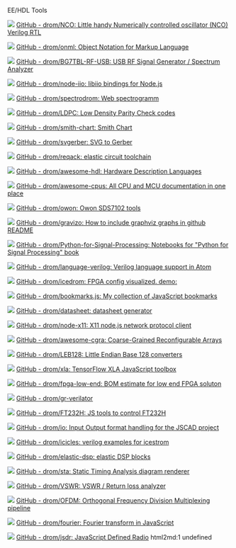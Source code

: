 
EE/HDL Tools

![](https://www.google.com/s2/favicons?domain=github.com) [GitHub - drom/NCO: Little handy Numerically controlled oscillator (NCO) Verilog RTL](https://github.com/drom/NCO)

![](https://www.google.com/s2/favicons?domain=github.com) [GitHub - drom/onml: Object Notation for Markup Language](https://github.com/drom/onml)

![](https://www.google.com/s2/favicons?domain=github.com) [GitHub - drom/BG7TBL-RF-USB: USB RF Signal Generator / Spectrum Analyzer](https://github.com/drom/BG7TBL-RF-USB)

![](https://www.google.com/s2/favicons?domain=github.com) [GitHub - drom/node-iio: libiio bindings for Node.js](https://github.com/drom/node-iio)

![](https://www.google.com/s2/favicons?domain=github.com) [GitHub - drom/spectrodrom: Web spectrogramm](https://github.com/drom/spectrodrom)

![](https://www.google.com/s2/favicons?domain=github.com) [GitHub - drom/LDPC: Low Density Parity Check codes](https://github.com/drom/LDPC)

![](https://www.google.com/s2/favicons?domain=github.com) [GitHub - drom/smith-chart: Smith Chart](https://github.com/drom/smith-chart)

![](https://www.google.com/s2/favicons?domain=github.com) [GitHub - drom/svgerber: SVG to Gerber](https://github.com/drom/svgerber)

![](https://www.google.com/s2/favicons?domain=github.com) [GitHub - drom/reqack: elastic circuit toolchain](https://github.com/drom/reqack)

![](https://www.google.com/s2/favicons?domain=github.com) [GitHub - drom/awesome-hdl: Hardware Description Languages](https://github.com/drom/awesome-hdl)

![](https://www.google.com/s2/favicons?domain=github.com) [GitHub - drom/awesome-cpus: All CPU and MCU documentation in one place](https://github.com/drom/awesome-cpus)

![](https://www.google.com/s2/favicons?domain=github.com) [GitHub - drom/owon: Owon SDS7102 tools](https://github.com/drom/owon)

![](https://www.google.com/s2/favicons?domain=github.com) [GitHub - drom/gravizo: How to include graphviz graphs in github README](https://github.com/drom/gravizo)

![](https://www.google.com/s2/favicons?domain=github.com) [GitHub - drom/Python-for-Signal-Processing: Notebooks for "Python for Signal Processing" book](https://github.com/drom/Python-for-Signal-Processing)

![](https://www.google.com/s2/favicons?domain=github.com) [GitHub - drom/language-verilog: Verilog language support in Atom](https://github.com/drom/language-verilog)

![](https://www.google.com/s2/favicons?domain=github.com) [GitHub - drom/icedrom: FPGA config visualized. demo:](https://github.com/drom/icedrom)

![](https://www.google.com/s2/favicons?domain=github.com) [GitHub - drom/bookmarks.js: My collection of JavaScript bookmarks](https://github.com/drom/bookmarks.js)

![](https://www.google.com/s2/favicons?domain=github.com) [GitHub - drom/datasheet: datasheet generator](https://github.com/drom/datasheet)

![](https://www.google.com/s2/favicons?domain=github.com) [GitHub - drom/node-x11: X11 node.js network protocol client](https://github.com/drom/node-x11)

![](https://www.google.com/s2/favicons?domain=github.com) [GitHub - drom/awesome-cgra: Coarse-Grained Reconfigurable Arrays](https://github.com/drom/awesome-cgra)

![](https://www.google.com/s2/favicons?domain=github.com) [GitHub - drom/LEB128: Little Endian Base 128 converters](https://github.com/drom/LEB128)

![](https://www.google.com/s2/favicons?domain=github.com) [GitHub - drom/xla: TensorFlow XLA JavaScript toolbox](https://github.com/drom/xla)

![](https://www.google.com/s2/favicons?domain=github.com) [GitHub - drom/fpga-low-end: BOM estimate for low end FPGA soluton](https://github.com/drom/fpga-low-end)

![](https://www.google.com/s2/favicons?domain=github.com) [GitHub - drom/gr-verilator](https://github.com/drom/gr-verilator)

![](https://www.google.com/s2/favicons?domain=github.com) [GitHub - drom/FT232H: JS tools to control FT232H](https://github.com/drom/FT232H)

![](https://www.google.com/s2/favicons?domain=github.com) [GitHub - drom/io: Input Output format handling for the JSCAD project](https://github.com/drom/io)

![](https://www.google.com/s2/favicons?domain=github.com) [GitHub - drom/icicles: verilog examples for icestrom](https://github.com/drom/icicles)

![](https://www.google.com/s2/favicons?domain=github.com) [GitHub - drom/elastic-dsp: elastic DSP blocks](https://github.com/drom/elastic-dsp)

![](https://www.google.com/s2/favicons?domain=github.com) [GitHub - drom/sta: Static Timing Analysis diagram renderer](https://github.com/drom/sta)

![](https://www.google.com/s2/favicons?domain=github.com) [GitHub - drom/VSWR: VSWR / Return loss analyzer](https://github.com/drom/VSWR)

![](https://www.google.com/s2/favicons?domain=github.com) [GitHub - drom/OFDM: Orthogonal Frequency Division Multiplexing pipeline](https://github.com/drom/OFDM)

![](https://www.google.com/s2/favicons?domain=github.com) [GitHub - drom/fourier: Fourier transform in JavaScript](https://github.com/drom/fourier)

![](https://www.google.com/s2/favicons?domain=github.com) [GitHub - drom/jsdr: JavaScript Defined Radio](https://github.com/drom/jsdr)
html2md:1 undefined
